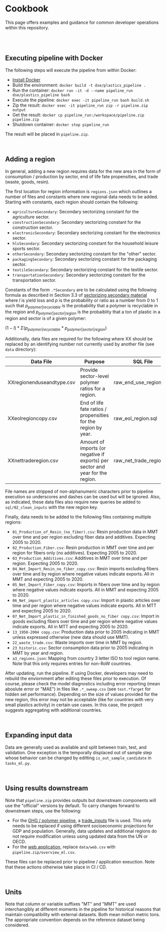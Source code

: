 # Cookbook
This page offers examples and guidance for common developer operations within this repository.

<br>
<br>

## Executing pipeline with Docker
The following steps will execute the pipeline from within Docker:

 - [Install Docker](https://www.digitalocean.com/community/tutorials/how-to-install-and-use-docker-on-ubuntu-20-04)
 - Build the environment: `docker build -t dse/plastics_pipeline .`
 - Run the container: `docker run -it -d --name pipeline_run dse/plastics_pipeline bash`
 - Execute the pipeline: `docker exec -it pipeline_run bash build.sh`
 - Zip the result: `docker exec -it pipeline_run zip -r pipeline.zip output`
 - Get the result: `docker cp pipeline_run:/workspace/pipeline.zip pipeline.zip`
 - Shutdown container: `docker stop pipeline_run`

The result will be placed in `pipeline.zip`.

<br>

## Adding a region
In general, adding a new region requires data for the new area in the form of consumption / production by sector, end of life fate propensities, and trade (waste, goods, resin).

The first location for region information is `regions.json` which outlines a number of files and constants where new regional data needs to be added. Starting with constants, each region should contain the following:

 - `agricultureSecondary`: Secondary sectorizing constant for the agriculture sector.
 - `constructionSecondary`: Secondary sectorizing constant for the construction sector.
 - `electronicSecondary`: Secondary sectorizing constant for the electronics sector.
 - `hlsSecondary`: Secondary sectorizing constant for the household leisure sports sector.
 - `otherSecondary`: Secondary sectorizing constant for the "other" sector.
 - `packagingSecondary`: Secondary sectorizing constant for the packaging sector.
 - `textileSecondary`: Secondary sectorizing constant for the textile sector.
 - `transportationSecondary`: Secondary sectorizing constant for the transportation sector.

Constants of the form `.*Secondary` are to be calculated using the following formula as described in Section 3.3 of [sectorizing secondary material](https://global-plastics-tool.org/pdf/sectorizing_secondary_material.pdf) where $l$ is yield loss and $p$ is the probability or ratio as a number from 0 to 1 such that $p_{polymer|recyclable}$ is the probability that a polymer is recyclable in the region and $p_{polymer|sector|region}$ is the probaiblity that a ton of plastic in a region and sector is of a given polymer:

$(1 - l) * \Sigma(p_{polymer|recyclable} * p_{polymer|sector|region})$

Additionally, data files are required for the following where XX should be replaced by an identifying number not currently used by another file (see `data` directory):

| Data File                 | Purpose                                                                        | SQL File                 |
|---------------------------|--------------------------------------------------------------------------------|--------------------------|
| XXregionenduseandtype.csv | Provide sector-level polymer ratios for a region.                              | raw_end_use_region.sql   |
| XXeolregioncopy.csv       | End of life fate ratios / propensities for the region by year.                 | raw_eol_region.sql       |
| XXnettraderegion.csv      | Amount of imports (or negative if exports) per sector and year for the region. | raw_net_trade_region.sql |

File names are stripped of non-alphanumeric characters prior to pipeline execution so underscores and dashes can be used but will be ignored. Also, as indicated, these data files also require new queries be added to `sql/02_clean_inputs` with the new region key.

Finally, data needs to be added to the following files containing multiple regions:

 - `01_Production_of_Resin_(no_fiber).csv`: Resin production data in MMT over time and per region excluding fiber data and additives. Expecting 2005 to 2020.
 - `02_Production_Fiber.csv`: Resin production in MMT over time and per region for fibers only (no additives). Expecting 2005 to 2020.
 - `03_Production_Additives.csv`: Additives in MMT over time and per region. Expecting 2005 to 2020.
 - `04_Net_Import_Resin_no_fiber_copy.csv`: Resin imports excluding fibers over time and by region where negative values indicate exports. All in MMT and expecting 2005 to 2020.
 - `05_Net_Import_Fiber_copy.csv`: Imports in fibers over time and by region where negative values indicate exports. All in MMT and expecting 2005 to 2020.
 - `06_Net_import_plastic_articles copy.csv`: Import in plastic articles over time and per region where negative values indicate exports. All in MTT and expecting 2005 to 2020.
 - `07_Net_Import_plastic_in_finished_goods_no_fiber copy.csv`: Import in goods excluding fibers over time and per region where negative values indicate exports. All in MTT and expecting 2005 to 2020.
 - `13_1950-2004 copy.csv`: Production data prior to 2005 indicating in MMT unless expressed otherwise (new data should use MMT).
 - `22_waste_trade.csv`: Waste imports over time in MMT by region.
 - `23_historic.csv`: Sector consumption data prior to 2005 indicating in MMT by year and region.
 - `a3_regions.json`: Mapping from country 3 letter ISO to tool region name. Note that this only requires entries for non-RoW countries.

After updating, run the pipeline. If using Docker, developers may need to rebuild the enviornment after editing these files prior to execution. Of course, please check the model diagnostics including error reporting (mean aboslute error or "MAE") in files like `.*_sweep.csv` (see `test.*Target` for hidden set performance). Depending on the size of values provided for the new region, this error may not be acceptable (like for countries with very small plastics activity) in certain use cases. In this case, the project suggests aggregating with additional countries.

<br>

## Expanding input data
Data are generally used as available and split between train, test, and validation. One exception is the temporally displaced out of sample step whose behavior can be changed by editting `is_out_sample_candidate` in `tasks_ml.py`.

<br>

## Using results downstream
Note that `pipeline.zip` provides outputs but downstream components will use the "official" versions by default. To carry changes forward to downstream steps, use the following:

 - For the [GHG / polymer pipeline](https://github.com/SchmidtDSE/plastics-ghg-pipeline), a [trade_inputs](https://global-plastics-tool.org/data/trade_inputs.csv) file is used. This only needs to be replaced if using different socioeconomic projections for GDP and population. Generally, data updates and additional regions do not require modification unless using updated data from the UN or OECD.
 - For the [web application](https://github.com/SchmidtDSE/plastics-prototype), replace `data/web.csv` with `pipeline.zip/overview_ml.csv`.

These files can be replaced prior to pipeline / application exeuction. Note that these actions otherwise take place in CI / CD.

<br>

## Units
Note that column or variable suffixes "MT" and "MMT" are used interchangibly at different moments in the pipeline for historical reasons that maintain compatibility with external datasets. Both mean million metric tons. The appropriate convention depends on the reference dataset being considered.
